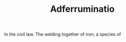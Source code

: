---
title: Adferruminatio
letter: A
permalink: "/definitions/adferruminatio.html"
body: In the civil law. The welding together of iron; a species of
published_at: '2018-07-07'
layout: post
---